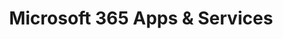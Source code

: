 ---
layout: default
title: [Microsoft 365 Apps & Services]
filename: Microsoft365/Apps/index.md
ms.date: 2023.04.20
---